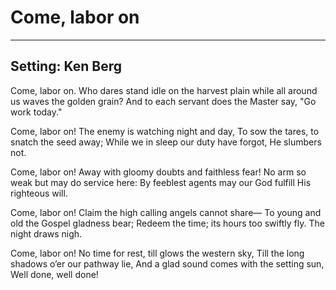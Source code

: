# Come, labor on

***

## Setting: Ken Berg

Come, labor on.
Who dares stand idle on the harvest plain
while all around us waves the golden grain?
And to each servant does the Master say,
"Go work today."

Come, labor on!
The enemy is watching night and day,
To sow the tares, to snatch the seed away;
While we in sleep our duty have forgot, 
He slumbers not.

Come, labor on!
Away with gloomy doubts and faithless fear!
No arm so weak but may do service here:
By feeblest agents may our God fulfill
His righteous will.

Come, labor on!
Claim the high calling angels cannot share—
To young and old the Gospel gladness bear;
Redeem the time; its hours too swiftly fly.
The night draws nigh.

Come, labor on!
No time for rest, till glows the western sky,
Till the long shadows o’er our pathway lie,
And a glad sound comes with the setting sun,
Well done, well done!